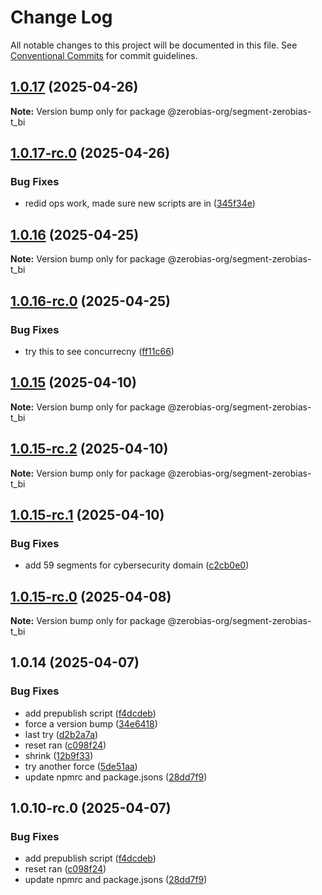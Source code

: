# Change Log

All notable changes to this project will be documented in this file.
See [Conventional Commits](https://conventionalcommits.org) for commit guidelines.

## [1.0.17](https://github.com/zerobias-org/segment/compare/@zerobias-org/segment-zerobias-t_bi@1.0.17-rc.0...@zerobias-org/segment-zerobias-t_bi@1.0.17) (2025-04-26)

**Note:** Version bump only for package @zerobias-org/segment-zerobias-t_bi





## [1.0.17-rc.0](https://github.com/zerobias-org/segment/compare/@zerobias-org/segment-zerobias-t_bi@1.0.16...@zerobias-org/segment-zerobias-t_bi@1.0.17-rc.0) (2025-04-26)


### Bug Fixes

* redid ops work, made sure new scripts are in ([345f34e](https://github.com/zerobias-org/segment/commit/345f34ec926029dc141943b3e321676adb4a2888))





## [1.0.16](https://github.com/zerobias-org/segment/compare/@zerobias-org/segment-zerobias-t_bi@1.0.16-rc.0...@zerobias-org/segment-zerobias-t_bi@1.0.16) (2025-04-25)

**Note:** Version bump only for package @zerobias-org/segment-zerobias-t_bi





## [1.0.16-rc.0](https://github.com/zerobias-org/segment/compare/@zerobias-org/segment-zerobias-t_bi@1.0.15...@zerobias-org/segment-zerobias-t_bi@1.0.16-rc.0) (2025-04-25)


### Bug Fixes

* try this to see concurrecny ([ff11c66](https://github.com/zerobias-org/segment/commit/ff11c66d67cb9f185098fd640d4139178d29ae22))





## [1.0.15](https://github.com/zerobias-org/segment/compare/@zerobias-org/segment-zerobias-t_bi@1.0.15-rc.2...@zerobias-org/segment-zerobias-t_bi@1.0.15) (2025-04-10)

**Note:** Version bump only for package @zerobias-org/segment-zerobias-t_bi





## [1.0.15-rc.2](https://github.com/zerobias-org/segment/compare/@zerobias-org/segment-zerobias-t_bi@1.0.15-rc.1...@zerobias-org/segment-zerobias-t_bi@1.0.15-rc.2) (2025-04-10)

**Note:** Version bump only for package @zerobias-org/segment-zerobias-t_bi





## [1.0.15-rc.1](https://github.com/zerobias-org/segment/compare/@zerobias-org/segment-zerobias-t_bi@1.0.15-rc.0...@zerobias-org/segment-zerobias-t_bi@1.0.15-rc.1) (2025-04-10)


### Bug Fixes

* add 59 segments for cybersecurity domain ([c2cb0e0](https://github.com/zerobias-org/segment/commit/c2cb0e0c1f1eabb51d7f5a6ae6db98c1516fcdbe))





## [1.0.15-rc.0](https://github.com/zerobias-org/segment/compare/@zerobias-org/segment-zerobias-t_bi@1.0.14...@zerobias-org/segment-zerobias-t_bi@1.0.15-rc.0) (2025-04-08)

**Note:** Version bump only for package @zerobias-org/segment-zerobias-t_bi





## 1.0.14 (2025-04-07)


### Bug Fixes

* add prepublish  script ([f4dcdeb](https://github.com/zerobias-org/segment/commit/f4dcdebd8680d01e015ebc89587a9f70d641afe4))
* force a version bump ([34e6418](https://github.com/zerobias-org/segment/commit/34e6418d078a9f5caf40c511a89dcf0bdb606dc7))
* last try ([d2b2a7a](https://github.com/zerobias-org/segment/commit/d2b2a7afeca45e2d7ca0beaa1e1bed46a09a82c4))
* reset ran ([c098f24](https://github.com/zerobias-org/segment/commit/c098f240eaf5c840d8c595e05e0ad4eee510fe71))
* shrink ([12b9f33](https://github.com/zerobias-org/segment/commit/12b9f3366b3d0b69018a20f5b5f01d86ad87753f))
* try another force ([5de51aa](https://github.com/zerobias-org/segment/commit/5de51aa6220d857f3e235e2a0c7557b40ee8e5e3))
* update npmrc and package.jsons ([28dd7f9](https://github.com/zerobias-org/segment/commit/28dd7f9ea06676c82b88aabf586f5bb6b974bf3b))





## 1.0.10-rc.0 (2025-04-07)


### Bug Fixes

* add prepublish  script ([f4dcdeb](https://github.com/zerobias-org/segment/commit/f4dcdebd8680d01e015ebc89587a9f70d641afe4))
* reset ran ([c098f24](https://github.com/zerobias-org/segment/commit/c098f240eaf5c840d8c595e05e0ad4eee510fe71))
* update npmrc and package.jsons ([28dd7f9](https://github.com/zerobias-org/segment/commit/28dd7f9ea06676c82b88aabf586f5bb6b974bf3b))
